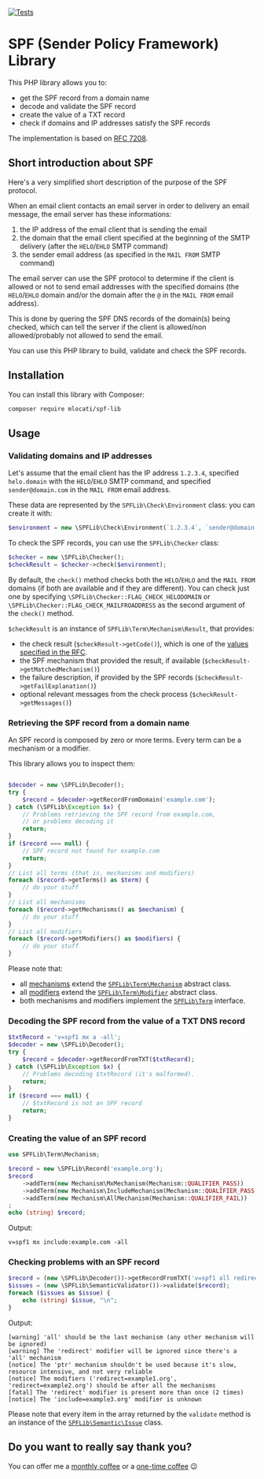 [![Tests](https://github.com/mlocati/spf-lib/workflows/Tests/badge.svg)](https://github.com/mlocati/spf-lib/actions?query=workflow%3A%22Tests%22)

# SPF (Sender Policy Framework) Library

This PHP library allows you to:

- get the SPF record from a domain name
- decode and validate the SPF record
- create the value of a TXT record
- check if domains and IP addresses satisfy the SPF records

The implementation is based on [RFC 7208](https://tools.ietf.org/html/rfc7208).

## Short introduction about SPF

Here's a very simplified short description of the purpose of the SPF protocol.  

When an email client contacts an email server in order to delivery an email message, the email server has these informations:

1. the IP address of the email client that is sending the email
2. the domain that the email client specified at the beginning of the SMTP delivery (after the `HELO`/`EHLO` SMTP command) 
3. the sender email address (as specified in the `MAIL FROM` SMTP command)

The email server can use the SPF protocol to determine if the client is allowed or not to send email addresses with the specified domains (the `HELO`/`EHLO` domain and/or the domain after the `@` in the `MAIL FROM` email address).

This is done by quering the SPF DNS records of the domain(s) being checked, which can tell the server if the client is allowed/non allowed/probably not allowed to send the email. 

You can use this PHP library to build, validate and check the SPF records.

## Installation

You can install this library with Composer:

```sh
composer require mlocati/spf-lib
```

## Usage

### Validating domains and IP addresses

Let's assume that the email client has the IP address `1.2.3.4`, specified `helo.domain` with the `HELO`/`EHLO` SMTP command, and specified `sender@domain.com` in the `MAIL FROM` email address.

These data are represented by the `SPFLib\Check\Environment` class: you can create it with:

```php
$environment = new \SPFLib\Check\Environment(`1.2.3.4`, `sender@domain.com`, `helo.domain`);
```

To check the SPF records, you can use the `SPFLib\Checker` class:

```php
$checker = new \SPFLib\Checker();
$checkResult = $checker->check($environment);
```

By default, the `check()` method checks both the  `HELO`/`EHLO` and the `MAIL FROM` domains (if both are available and if they are different). You can check just one by specifying `\SPFLib\Checker::FLAG_CHECK_HELODOMAIN` or `\SPFLib\Checker::FLAG_CHECK_MAILFROADDRESS` as the second argument of the `check()` method.

`$checkResult` is an instance of `SPFLib\Term\Mechanism\Result`, that provides:

- the check result (`$checkResult->getCode()`), which is one of the [values specified in the RFC](https://tools.ietf.org/html/rfc7208#section-2.6).  
- the SPF mechanism that provided the result, if available (`$checkResult->getMatchedMechanism()`)
- the failure description, if provided by the SPF records (`$checkResult->getFailExplanation()`)
- optional relevant messages from the check process (`$checkResult->getMessages()`)

### Retrieving the SPF record from a domain name

An SPF record is composed by zero or more terms. Every term can be a mechanism or a modifier.

This library allows you to inspect them:

```php

$decoder = new \SPFLib\Decoder();
try {
    $record = $decoder->getRecordFromDomain('example.com');
} catch (\SPFLib\Exception $x) {
    // Problems retrieving the SPF record from example.com,
    // or problems decoding it
    return;
}
if ($record === null) {
    // SPF record not found for example.com
    return;
}
// List all terms (that is, mechanisms and modifiers)
foreach ($record->getTerms() as $term) {
    // do your stuff
}
// List all mechanisms
foreach ($record->getMechanisms() as $mechanism) {
    // do your stuff
}
// List all modifiers
foreach ($record->getModifiers() as $modifiers) {
    // do your stuff
}
```

Please note that:

- all [mechanisms](https://github.com/mlocati/spf-lib/tree/master/src/Term/Mechanism) extend the [`SPFLib\Term\Mechanism`](https://github.com/mlocati/spf-lib/blob/master/src/Term/Mechanism.php) abstract class.
- all [modifiers](https://github.com/mlocati/spf-lib/tree/master/src/Term/Modifier) extend the [`SPFLib\Term\Modifier`](https://github.com/mlocati/spf-lib/blob/master/src/Term/Modifier.php) abstract class.
- both mechanisms and modifiers implement the [`SPFLib\Term`](https://github.com/mlocati/spf-lib/blob/master/src/Term.php) interface.

### Decoding the SPF record from the value of a TXT DNS record

```php
$txtRecord = 'v=spf1 mx a -all';
$decoder = new \SPFLib\Decoder();
try {
    $record = $decoder->getRecordFromTXT($txtRecord);
} catch (\SPFLib\Exception $x) {
    // Problems decoding $txtRecord (it's malformed).
    return;
}
if ($record === null) {
    // $txtRecord is not an SPF record
    return;
}
```

### Creating the value of an SPF record

```php
use SPFLib\Term\Mechanism;

$record = new \SPFLib\Record('example.org');
$record
    ->addTerm(new Mechanism\MxMechanism(Mechanism::QUALIFIER_PASS))
    ->addTerm(new Mechanism\IncludeMechanism(Mechanism::QUALIFIER_PASS, 'example.com'))
    ->addTerm(new Mechanism\AllMechanism(Mechanism::QUALIFIER_FAIL))
;
echo (string) $record;
```

Output:

```
v=spf1 mx include:example.com -all
```

### Checking problems with an SPF record

```php
$record = (new \SPFLib\Decoder())->getRecordFromTXT('v=spf1 all redirect=example1.org redirect=example2.org ptr:foo.bar mx include=example3.org');
$issues = (new \SPFLib\SemanticValidator())->validate($record);
foreach ($issues as $issue) {
    echo (string) $issue, "\n";
}
```

Output:

```
[warning] 'all' should be the last mechanism (any other mechanism will be ignored)
[warning] The 'redirect' modifier will be ignored since there's a 'all' mechanism
[notice] The 'ptr' mechanism shouldn't be used because it's slow, resource intensive, and not very reliable
[notice] The modifiers ('redirect=example1.org', 'redirect=example2.org') should be after all the mechanisms
[fatal] The 'redirect' modifier is present more than once (2 times)
[notice] The 'include=example3.org' modifier is unknown
```

Please note that every item in the array returned by the `validate` method is an instance of the [`SPFLib\Semantic\Issue`](https://github.com/mlocati/spf-lib/blob/master/src/Semantic/Issue.php) class.


## Do you want to really say thank you?

You can offer me a [monthly coffee](https://github.com/sponsors/mlocati) or a [one-time coffee](https://paypal.me/mlocati) :wink:
